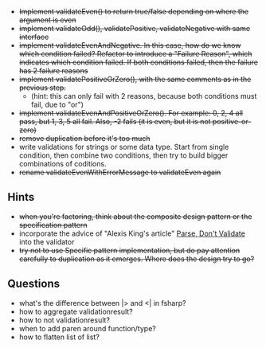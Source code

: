 - ~~Implement validateEven() to return true/false depending on where the argument is even~~
- ~~implement validateOdd(), validatePositive, validateNegative with same interface~~
- ~~implement validateEvenAndNegative. In this case, how do we know which condition failed? Refactor to introduce a "Failure Reason", which indicates which condition failed. If both conditions failed, then the failure has 2 failure reasons~~
- ~~implement validatePositiveOrZero(), with the same comments as in the previous step.~~
  - (hint: this can only fail with 2 reasons, because both conditions must fail, due to "or")
- ~~implement validateEvenAndPositiveOrZero(). For example: 0, 2, 4 all pass, but 1, 3, 5 all fail. Also, -2 fails (it is even, but it is not positive-or-zero)~~
- ~~remove duplication before it's too much~~
- write validations for strings or some data type. Start from single condition, then combine two conditions, then try to build bigger combinations of coditions.
- ~~rename validateEvenWithErrorMessage to validateEven again~~ 

## Hints
- ~~when you're factoring, think about the composite design pattern or the specification pattern~~
- incorporate the advice of "Alexis King's article" [Parse, Don't Validate](https://lexi-lambda.github.io/blog/2019/11/05/parse-don-t-validate/) into the validator
- ~~try not to use Specific pattern implementation, but do pay attention carefully to duplication as it emerges. Where does the design try to go?~~

## Questions
- what's the difference between |> and <| in fsharp?
- how to aggregate validationresult?
- how to not validationresult?
- when to add paren around function/type?
- how to flatten list of list?